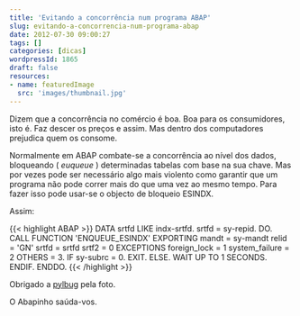```yaml
---
title: 'Evitando a concorrência num programa ABAP'
slug: evitando-a-concorrencia-num-programa-abap
date: 2012-07-30 09:00:27
tags: []
categories: [dicas]
wordpressId: 1865
draft: false
resources:
- name: featuredImage
  src: 'images/thumbnail.jpg'
---
```

Dizem que a concorrência no comércio é boa. Boa para os consumidores, isto é. Faz descer os preços e assim. Mas dentro dos computadores prejudica quem os consome.

Normalmente em ABAP combate-se a concorrência ao nível dos dados, bloqueando ( _euqueue_ ) determinadas tabelas com base na sua chave. Mas por vezes pode ser necessário algo mais violento como garantir que um programa não pode correr mais do que uma vez ao mesmo tempo. Para fazer isso pode usar-se o objecto de bloqueio ESINDX.

<!--more-->

Assim:


{{< highlight ABAP >}}
  DATA srtfd LIKE indx-srtfd.
  srtfd = sy-repid.
  DO.
    CALL FUNCTION 'ENQUEUE_ESINDX'
      EXPORTING
        mandt          = sy-mandt
        relid          = 'GN'
        srtfd          = srtfd
        srtf2          = 0
      EXCEPTIONS
        foreign_lock   = 1
        system_failure = 2
        OTHERS         = 3.
    IF sy-subrc = 0.
      EXIT.
    ELSE.
      WAIT UP TO 1 SECONDS.
    ENDIF.
  ENDDO.
{{< /highlight >}}

Obrigado a [pylbug][1] pela foto.

O Abapinho saúda-vos.

   [1]: https://www.flickr.com/photos/pylbug/1678163229/
